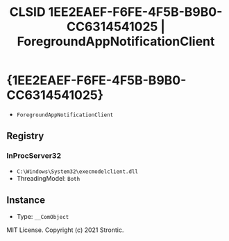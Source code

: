 ﻿---
title: "CLSID 1EE2EAEF-F6FE-4F5B-B9B0-CC6314541025 | ForegroundAppNotificationClient"
excerpt: What is COM-Object CLSID 1EE2EAEF-F6FE-4F5B-B9B0-CC6314541025?
---

# {1EE2EAEF-F6FE-4F5B-B9B0-CC6314541025}

* `ForegroundAppNotificationClient`

## Registry


### InProcServer32

* `C:\Windows\System32\execmodelclient.dll`
* ThreadingModel: `Both`

## Instance

* Type: `__ComObject`

MIT License. Copyright (c) 2021 Strontic.


